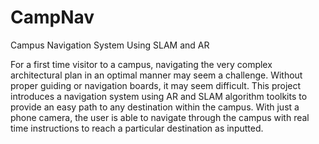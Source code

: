 # CampNav

Campus Navigation System Using SLAM and AR

For a first time visitor to a campus, navigating the very complex architectural plan in an optimal manner may seem a challenge. Without proper guiding or navigation boards, it may seem difficult.
This project introduces a navigation system using AR and SLAM algorithm toolkits to provide an easy path to any destination within the campus. With just a phone camera, the user is able to navigate through the campus with real time instructions to reach a particular destination as inputted.



 
